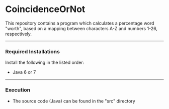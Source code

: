 # CoincidenceOrNot
This repository contains a program which calculates a percentage word "worth", based on a mapping between characters A-Z and numbers 1-26, respectively.

-----------------------
### Required Installations
Install the following in the listed order:
*   Java 6 or 7

-----------------------
### Execution
*   The source code (Java) can be found in the "src" directory
